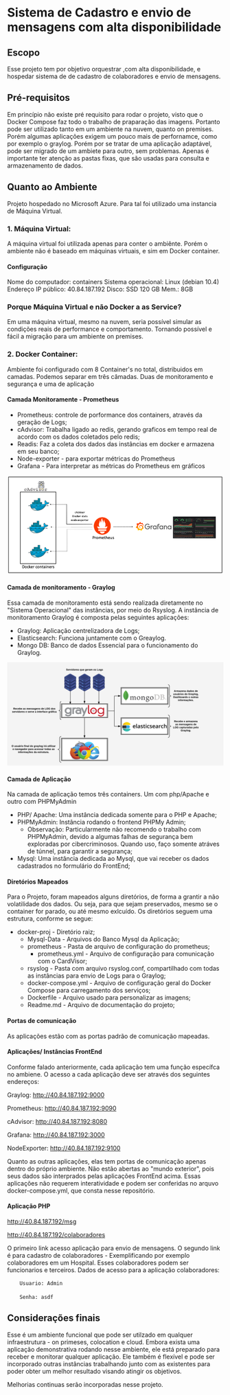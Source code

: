 # Sistema de Cadastro e envio de mensagens com alta disponibilidade

## Escopo

Esse projeto tem por objetivo orquestrar ,com alta disponibilidade, e hospedar sistema de de cadastro de colaboradores e envio de mensagens.

## Pré-requisitos

Em princípio não existe pré requisito para rodar o projeto, visto que o Docker Compose faz todo o trabalho de praparação das imagens. Portanto pode ser utilizado tanto em um ambiente na nuvem, quanto on premises. Porém algumas aplicações exigem um pouco mais de perfornamce, como por exemplo o graylog. Porém por se tratar de uma aplicação adaptável, pode ser migrado de um ambiete para outro, sem problemas. Apenas é importante ter atenção as pastas fixas, que são usadas para consulta e armazenamento de dados.

## Quanto ao Ambiente
Projeto hospedado no Microsoft Azure. Para tal foi utilizado uma instancia de Máquina Virtual.

###  1. Máquina Virtual: 

A máquina virtual foi utilizada apenas para conter o ambiênte. Porém o ambiente não é baseado em máquinas virtuais, e sim em Docker container.

#### Configuração

Nome do computador: containers
Sistema operacional: Linux (debian 10.4)
Endereço IP público: 40.84.187.192
Disco: SSD 120 GB
 Mem.: 8GB


### Porque Máquina Virtual e não Docker a as Service?

Em uma máquina virtual, mesmo na nuvem, seria possível simular as condições reais de performance e comportamento. Tornando possível e fácil a migração para um ambiente on premises.



###  2. Docker Container:

Ambiente foi configurado com 8 Container's no total, distribuidos em camadas. Podemos separar em três câmadas. Duas de monitoramento e segurança e uma de aplicação

#### Camada Monitoramente - Prometheus

 - Prometheus: controle de porformance dos containers, através da geração de Logs;
 - cAdvisor: Trabalha ligado ao redis, gerando graficos em tempo real de acordo com os dados coletados pelo redis;
 - Readis: Faz a coleta dos dados das instâncias em docker e armazena em seu banco;
 - Node-exporter - para exportar métricas do Prometheus
 - Grafana - Para interpretar as métricas do Prometheus em gráficos
 

![Alt text](https://github.com/dantesilva/dokcer-proj/blob/master/imagens/ambiente_prometheus.png "Diagrama camada prometheus") 

#### Camada de monitoramento - Graylog

Essa camada de monitoramento está sendo realizada diretamente no "Sistema Operacional" das instâncias, por meio do Rsyslog. A instância de monitoramento Graylog é composta pelas seguintes aplicações:
 - Graylog: Aplicação centrelizadora de Logs;
 - Elasticsearch: Funciona juntamente com o Greaylog. 
 - Mongo DB: Banco de dados Essencial para o funcionamento do Graylog.
 
 ![Alt text](https://github.com/dantesilva/dokcer-proj/blob/master/imagens/ifg_graylog.png "Diagrama camada prometheus") 

#### Camada de Aplicação

Na camada de aplicação temos três containers. Um com php/Apache e outro com PHPMyAdmin
 - PHP/ Apache: Uma instância dedicada somente para o PHP e Apache;
 - PHPMyAdmin: Instância rodando o frontend PHPMy Admin;
    - Observação: Particularmente não recomendo o trabalho com PHPMyAdmin, devido a algumas falhas de segurança bem exploradas por       cibercriminosos. Quando uso, faço somente atráves de túnnel, para garantir a segurança;
 - Mysql: Uma instância dedicada ao Mysql, que vai receber os dados cadastrados no formulário do FrontEnd;

#### Diretórios Mapeados

Para o Projeto, foram mapeados alguns diretórios, de forma a grantir a não volatilidade dos dados. Ou seja, para que sejam preservados, mesmo se o container for parado, ou até mesmo exlcuído. Os diretórios seguem uma estrutura, conforme se segue:
- docker-proj - Diretório raiz;
    -  Mysql-Data - Arquivos do Banco Mysql da Aplicação;
    - prometheus - Pasta de arquivo de configuração do prometheus;
        - prometheus.yml - Arquivo de configuração para comunicação com o CardVisor;
    - rsyslog - Pasta com arquivo rsyslog.conf, compartilhado com todas as instâncias para envio de Logs para o Graylog;
    - docker-compose.yml - Arquivo de configuração geral do Docker Compose para carregamento dos serviços;
    - Dockerfile - Arquivo usado para personalizar as imagens;
    - Readme.md - Arquivo de documentação do projeto;

#### Portas de comunicação

As aplicações estão com as portas padrão de comunicação mapeadas. 

#### Aplicações/ Instâncias FrontEnd

Conforme falado anteriormente, cada aplicação tem uma função específca no ambiene. O acesso a cada aplicação deve ser através dos seguintes endereços:

Graylog: http://40.84.187.192:9000

Prometheus: http://40.84.187.192:9090

cAdvisor: http://40.84.187.192:8080

Grafana: http://40.84.187.192:3000

NodeExporter: http://40.84.187.192:9100

Quanto as outras aplicações, elas tem portas de comunicação apenas dentro do próprio ambiente. Não estão abertas ao "mundo exterior", pois seus dados são interprados pelas aplicações FrontEnd acima. Essas aplicações não requerem interatividade e  podem ser conferidas no arquvo docker-compose.yml, que consta nesse repositório. 

#### Aplicação PHP 

http://40.84.187.192/msg

http://40.84.187.192/colaboradores

O primeiro link acesso aplicação para envio de mensagens. 
O segundo link é para cadastro de colaboradores - Exemplificando por exemplo colaboradores em um Hospital. Esses colaboradores podem ser funcionarios e terceiros.
    Dados de acesso para a aplicação colaboradores:

        Usuario: Admin
       
        Senha: asdf


## Considerações finais

Esse é um ambiente funcional que pode ser utilzado em qualquer infraestrutura - on primeses, colocation e cloud. Embora exista uma aplicação demonstrativa rodando nesse ambiente, ele está preparado para receber e monitorar qualquer aplicação. Ele também é flexível e pode ser incorporado outras instâncias trabalhando junto com as existentes para poder obter um melhor resultado visando atingir os objetivos.

Melhorias continuas serão incorporadas nesse projeto.
     
